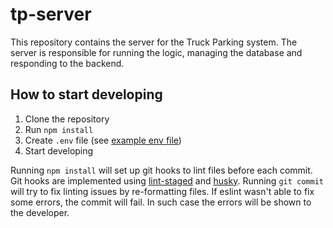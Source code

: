 # tp-server
This repository contains the server for the Truck Parking system. The server is responsible for running the logic,
managing the database and responding to the backend.

## How to start developing
1. Clone the repository
2. Run `npm install`
3. Create `.env` file (see [example env file](./example.env))
4. Start developing

Running `npm install` will set up git hooks to lint files before each commit. Git hooks are implemented using
[lint-staged](https://github.com/okonet/lint-staged) and [husky](https://github.com/typicode/husky). Running
`git commit` will try to fix linting issues by re-formatting files. If eslint wasn't able to fix some errors, the commit
will fail. In such case the errors will be shown to the developer.
